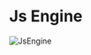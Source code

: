 # Js Engine
![JsEngine](https://github.com/user-attachments/assets/7b5e3904-f217-48df-a0a5-564681ece521)

